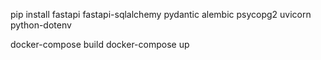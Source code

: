 pip install fastapi fastapi-sqlalchemy pydantic alembic psycopg2 uvicorn python-dotenv

docker-compose build
docker-compose up
